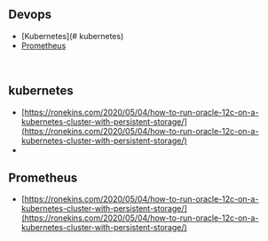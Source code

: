 ## Devops
 - [Kubernetes](# kubernetes)
  - [Prometheus](#description)

&nbsp;

## kubernetes

- [https://ronekins.com/2020/05/04/how-to-run-oracle-12c-on-a-kubernetes-cluster-with-persistent-storage/](https://ronekins.com/2020/05/04/how-to-run-oracle-12c-on-a-kubernetes-cluster-with-persistent-storage/)
- 
## Prometheus

- [https://ronekins.com/2020/05/04/how-to-run-oracle-12c-on-a-kubernetes-cluster-with-persistent-storage/](https://ronekins.com/2020/05/04/how-to-run-oracle-12c-on-a-kubernetes-cluster-with-persistent-storage/)
